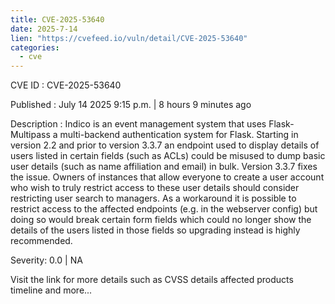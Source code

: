 ```yaml
--- 
title: CVE-2025-53640
date: 2025-7-14
lien: "https://cvefeed.io/vuln/detail/CVE-2025-53640"
categories:
  - cve
---
```


CVE ID : CVE-2025-53640

Published :  July 14
2025
9:15 p.m. | 8 hours
9 minutes ago

Description : Indico is an event management system that uses Flask-Multipass
a multi-backend authentication system for Flask. Starting in version 2.2 and prior to version 3.3.7
an endpoint used to display details of users listed in certain fields (such as ACLs) could be misused to dump basic user details (such as name
affiliation and email) in bulk. Version 3.3.7 fixes the issue. Owners of instances that allow everyone to create a user account
who wish to truly restrict access to these user details
should consider restricting user search to managers. As a workaround
it is possible to restrict access to the affected endpoints (e.g. in the webserver config)
but doing so would break certain form fields which could no longer show the details of the users listed in those fields
so upgrading instead is highly recommended.

Severity: 0.0 | NA

Visit the link for more details
such as CVSS details
affected products
timeline
and more...

